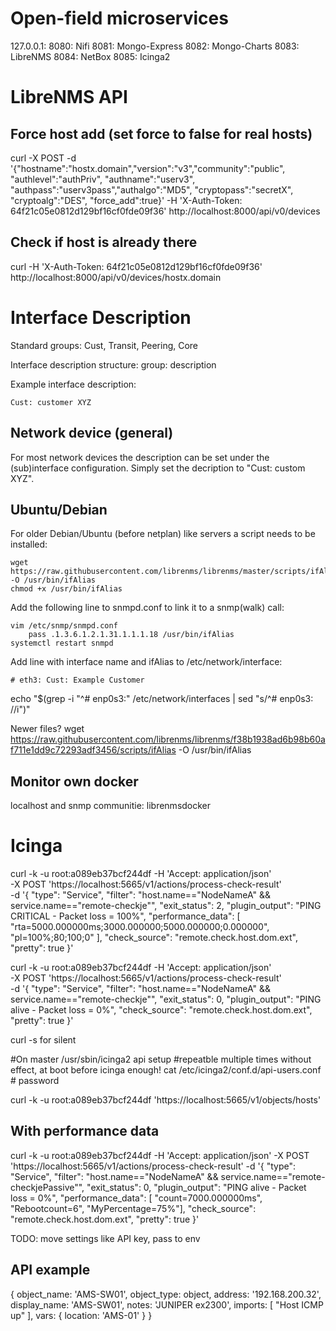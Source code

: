 # Open-field microservices
127.0.0.1:
8080: Nifi
8081: Mongo-Express
8082: Mongo-Charts
8083: LibreNMS
8084: NetBox
8085: Icinga2

# LibreNMS API

## Force host add (set force to false for real hosts)
curl -X POST -d '{"hostname":"hostx.domain","version":"v3","community":"public", "authlevel":"authPriv", "authname":"userv3", "authpass":"userv3pass","authalgo":"MD5", "cryptopass":"secretX", "cryptoalg":"DES", "force_add":true}' -H 'X-Auth-Token: 64f21c05e0812d129bf16cf0fde09f36' http://localhost:8000/api/v0/devices

## Check if host is already there
curl -H 'X-Auth-Token: 64f21c05e0812d129bf16cf0fde09f36' http://localhost:8000/api/v0/devices/hostx.domain

# Interface Description
Standard groups: Cust, Transit, Peering, Core

Interface description structure: group: description

Example interface description:
```console
Cust: customer XYZ
```

## Network device (general)
For most network devices the description can be set under the (sub)interface configuration. Simply set the decription to "Cust: custom XYZ".

## Ubuntu/Debian
For older Debian/Ubuntu (before netplan) like servers a script needs to be installed:
```console
wget https://raw.githubusercontent.com/librenms/librenms/master/scripts/ifAlias -O /usr/bin/ifAlias
chmod +x /usr/bin/ifAlias
```

Add the following line to snmpd.conf to link it to a snmp(walk) call:
```console
vim /etc/snmp/snmpd.conf
    pass .1.3.6.1.2.1.31.1.1.1.18 /usr/bin/ifAlias
systemctl restart snmpd
```

Add line with interface name and ifAlias to /etc/network/interface:
```console
# eth3: Cust: Example Customer
```
echo "$(grep -i "^# enp0s3:" /etc/network/interfaces | sed "s/^# enp0s3: //i")"

Newer files?
wget https://raw.githubusercontent.com/librenms/librenms/f38b1938ad6b98b60af711e1dd9c72293adf3456/scripts/ifAlias -O /usr/bin/ifAlias

## Monitor own docker
localhost and snmp communitie: librenmsdocker

# Icinga
curl -k -u root:a089eb37bcf244df -H 'Accept: application/json' \
 -X POST 'https://localhost:5665/v1/actions/process-check-result' \
-d '{ "type": "Service", "filter": "host.name==\"NodeNameA\" && service.name==\"remote-checkje\"", "exit_status": 2, "plugin_output": "PING CRITICAL - Packet loss = 100%", "performance_data": [ "rta=5000.000000ms;3000.000000;5000.000000;0.000000", "pl=100%;80;100;0" ], "check_source": "remote.check.host.dom.ext", "pretty": true }'

curl -k -u root:a089eb37bcf244df -H 'Accept: application/json' \
 -X POST 'https://localhost:5665/v1/actions/process-check-result' \
-d '{ "type": "Service", "filter": "host.name==\"NodeNameA\" && service.name==\"remote-checkje\"", "exit_status": 0, "plugin_output": "PING alive - Packet loss = 0%", "check_source": "remote.check.host.dom.ext", "pretty": true }'

curl -s for silent

#On master
/usr/sbin/icinga2 api setup #repeatble multiple times without effect, at boot before icinga enough!
cat /etc/icinga2/conf.d/api-users.conf  # password

curl -k -u root:a089eb37bcf244df 'https://localhost:5665/v1/objects/hosts'

## With performance data
curl -k -u root:a089eb37bcf244df -H 'Accept: application/json'  -X POST 'https://localhost:5665/v1/actions/process-check-result' -d '{ "type": "Service", "filter": "host.name==\"NodeNameA\" && service.name==\"remote-checkjePassive\"", "exit_status": 0, "plugin_output": "PING alive - Packet loss = 0%", "performance_data": [ "count=7000.000000ms", "Rebootcount=6", "MyPercentage=75%"], "check_source": "remote.check.host.dom.ext", "pretty": true }'


TODO: move settings like API key, pass to env

## API example
{
  object_name: 'AMS-SW01',
  object_type: object,
  address: '192.168.200.32',
  display_name: 'AMS-SW01',
  notes: 'JUNIPER ex2300',
  imports: [
    "Host ICMP up"
  ],
  vars: {
    location: 'AMS-01'
  }
}